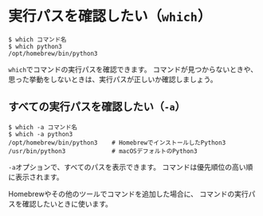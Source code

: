 # 実行パスを確認したい（``which``）

```console
$ which コマンド名
$ which python3
/opt/homebrew/bin/python3
```

``which``でコマンドの実行パスを確認できます。
コマンドが見つからないときや、思った挙動をしないときは、実行パスが正しいか確認しましょう。

## すべての実行パスを確認したい（``-a``）

```console
$ which -a コマンド名
$ which -a python3
/opt/homebrew/bin/python3    # HomebrewでインストールしたPython3
/usr/bin/python3             # macOSデフォルトのPython3
```

``-a``オプションで、すべてのパスを表示できます。
コマンドは優先順位の高い順に表示されます。

Homebrewやその他のツールでコマンドを追加した場合に、
コマンドの実行パスを確認したいときに使います。
